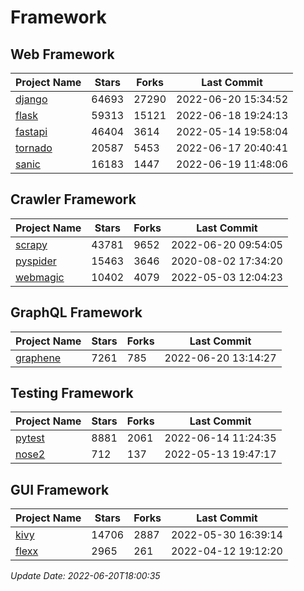 # Framework

## Web Framework
| Project Name | Stars | Forks | Last Commit |
| ------------ | ----- | ----- | ----------- |
| [django](https://github.com/django/django) | 64693 | 27290 | 2022-06-20 15:34:52 |
| [flask](https://github.com/pallets/flask) | 59313 | 15121 | 2022-06-18 19:24:13 |
| [fastapi](https://github.com/tiangolo/fastapi) | 46404 | 3614 | 2022-05-14 19:58:04 |
| [tornado](https://github.com/tornadoweb/tornado) | 20587 | 5453 | 2022-06-17 20:40:41 |
| [sanic](https://github.com/sanic-org/sanic) | 16183 | 1447 | 2022-06-19 11:48:06 |

## Crawler Framework
| Project Name | Stars | Forks | Last Commit |
| ------------ | ----- | ----- | ----------- |
| [scrapy](https://github.com/scrapy/scrapy) | 43781 | 9652 | 2022-06-20 09:54:05 |
| [pyspider](https://github.com/binux/pyspider) | 15463 | 3646 | 2020-08-02 17:34:20 |
| [webmagic](https://github.com/code4craft/webmagic) | 10402 | 4079 | 2022-05-03 12:04:23 |

## GraphQL Framework
| Project Name | Stars | Forks | Last Commit |
| ------------ | ----- | ----- | ----------- |
| [graphene](https://github.com/graphql-python/graphene) | 7261 | 785 | 2022-06-20 13:14:27 |

## Testing Framework
| Project Name | Stars | Forks | Last Commit |
| ------------ | ----- | ----- | ----------- |
| [pytest](https://github.com/pytest-dev/pytest) | 8881 | 2061 | 2022-06-14 11:24:35 |
| [nose2](https://github.com/nose-devs/nose2) | 712 | 137 | 2022-05-13 19:47:17 |

## GUI Framework
| Project Name | Stars | Forks | Last Commit |
| ------------ | ----- | ----- | ----------- |
| [kivy](https://github.com/kivy/kivy) | 14706 | 2887 | 2022-05-30 16:39:14 |
| [flexx](https://github.com/flexxui/flexx) | 2965 | 261 | 2022-04-12 19:12:20 |

*Update Date: 2022-06-20T18:00:35*